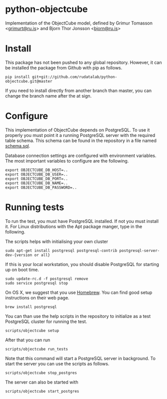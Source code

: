 # python-objectcube
Implementation of the ObjectCube model, defined by Grimur Tomasson
&lt;grimurt@ru.is> and Bjorn Thor Jonsson &lt;bjorn@ru.is>

# Install
This package has not been pushed to any global repository. However, it can be
installed the package from Github with pip as follows.

    pip install git+git://github.com/rudatalab/python-objectcube.git@master

If you need to install directly from another branch than master, you can change
the branch name after the at sign.

# Configure
This implementation of ObjectCube depends on PostgreSQL. To use it properly you
must point it a running PostgreSQL server with the required table schema.  This
schema can be found in the repository in a file named
[schema.sql](https://raw.githubusercontent.com/rudatalab/python-objectcube/master/schema.sql).

Database connection settings are configured with environment variables. The
most important variables to configure are the following.

    export OBJECTCUBE_DB_HOST=..
    export OBJECTCUBE_DB_USER=..
    export OBJECTCUBE_DB_PORT=..
    export OBJECTCUBE_DB_NAME=..
    export OBJECTCUBE_DB_PASSWORD=..

# Running tests
To run the test, you must have PostgreSQL installed. If not you must install
it. For Linux distributions with the Apt package manger, type in the following.

The scripts helps with initialising your own cluster

    sudo apt-get install postgresql postgresql-contrib postgresql-server-dev-{version or all}

If this is your local workstation, you should disable PostgreSQL for starting
up on boot time.

    sudo update-rc.d -f postgresql remove
    sudo service postgresql stop

On OS X, we suggest that you use [Homebrew](http://brew.sh/). You can find good
setup instructions on their web page.

    brew install postgresql

You can than use the help scripts in the repository to initialize as a test
PostgreSQL cluster for running the test.
    
    scripts/objectcube setup

After that you can run

    scripts/objectcube run_tests

Note that this command will start a PostgreSQL server in background. To start the server you can
use the scripts as follows.

    scripts/objectcube stop_postgres

The server can also be started with

    scripts/objectcube start_postgres
